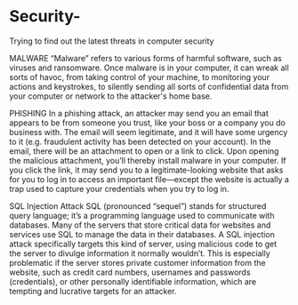 # Security-
Trying to find out the latest threats in computer security

MALWARE
“Malware” refers to various forms of harmful software, such as viruses and ransomware. Once malware is in your computer, it can wreak all sorts of havoc, from taking control of your machine, to monitoring your actions and keystrokes, to silently sending all sorts of confidential data from your computer or network to the attacker's home base.

PHISHING
In a phishing attack, an attacker may send you an email that appears to be from someone you trust, like your boss or a company you do business with. The email will seem legitimate, and it will have some urgency to it (e.g. fraudulent activity has been detected on your account). In the email, there will be an attachment to open or a link to click. Upon opening the malicious attachment, you’ll thereby install malware in your computer. If you click the link, it may send you to a legitimate-looking website that asks for you to log in to access an important file—except the website is actually a trap used to capture your credentials when you try to log in.

SQL Injection Attack 
SQL (pronounced “sequel”) stands for structured query language; it’s a programming language used to communicate with databases. Many of the servers that store critical data for websites and services use SQL to manage the data in their databases. A SQL injection attack specifically targets this kind of server, using malicious code to get the server to divulge information it normally wouldn’t. This is especially problematic if the server stores private customer information from the website, such as credit card numbers, usernames and passwords (credentials), or other personally identifiable information, which are tempting and lucrative targets for an attacker.

